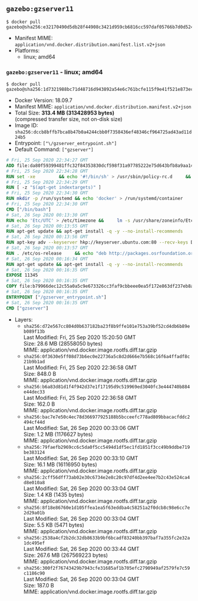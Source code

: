 ## `gazebo:gzserver11`

```console
$ docker pull gazebo@sha256:e32170490d5db28f44908c3421d959cb6816cc597daf05766b7d0d524005ef7c
```

-	Manifest MIME: `application/vnd.docker.distribution.manifest.list.v2+json`
-	Platforms:
	-	linux; amd64

### `gazebo:gzserver11` - linux; amd64

```console
$ docker pull gazebo@sha256:1d7321988bc71d48716d943892a54e6c761bcfe115f9e41f521e873ec9121079
```

-	Docker Version: 18.09.7
-	Manifest MIME: `application/vnd.docker.distribution.manifest.v2+json`
-	Total Size: **313.4 MB (313428953 bytes)**  
	(compressed transfer size, not on-disk size)
-	Image ID: `sha256:dccb8bffb7bca8b47b0a4244cbb0f7358436ef48346cf964725ad43ad11d24b5`
-	Entrypoint: `["\/gzserver_entrypoint.sh"]`
-	Default Command: `["gzserver"]`

```dockerfile
# Fri, 25 Sep 2020 22:34:27 GMT
ADD file:da80f59399481ffc32f84353830dcf598f31a97785222e75d643bfb8a9aa14e7 in / 
# Fri, 25 Sep 2020 22:34:28 GMT
RUN set -xe 		&& echo '#!/bin/sh' > /usr/sbin/policy-rc.d 	&& echo 'exit 101' >> /usr/sbin/policy-rc.d 	&& chmod +x /usr/sbin/policy-rc.d 		&& dpkg-divert --local --rename --add /sbin/initctl 	&& cp -a /usr/sbin/policy-rc.d /sbin/initctl 	&& sed -i 's/^exit.*/exit 0/' /sbin/initctl 		&& echo 'force-unsafe-io' > /etc/dpkg/dpkg.cfg.d/docker-apt-speedup 		&& echo 'DPkg::Post-Invoke { "rm -f /var/cache/apt/archives/*.deb /var/cache/apt/archives/partial/*.deb /var/cache/apt/*.bin || true"; };' > /etc/apt/apt.conf.d/docker-clean 	&& echo 'APT::Update::Post-Invoke { "rm -f /var/cache/apt/archives/*.deb /var/cache/apt/archives/partial/*.deb /var/cache/apt/*.bin || true"; };' >> /etc/apt/apt.conf.d/docker-clean 	&& echo 'Dir::Cache::pkgcache ""; Dir::Cache::srcpkgcache "";' >> /etc/apt/apt.conf.d/docker-clean 		&& echo 'Acquire::Languages "none";' > /etc/apt/apt.conf.d/docker-no-languages 		&& echo 'Acquire::GzipIndexes "true"; Acquire::CompressionTypes::Order:: "gz";' > /etc/apt/apt.conf.d/docker-gzip-indexes 		&& echo 'Apt::AutoRemove::SuggestsImportant "false";' > /etc/apt/apt.conf.d/docker-autoremove-suggests
# Fri, 25 Sep 2020 22:34:29 GMT
RUN [ -z "$(apt-get indextargets)" ]
# Fri, 25 Sep 2020 22:34:30 GMT
RUN mkdir -p /run/systemd && echo 'docker' > /run/systemd/container
# Fri, 25 Sep 2020 22:34:30 GMT
CMD ["/bin/bash"]
# Sat, 26 Sep 2020 00:13:30 GMT
RUN echo 'Etc/UTC' > /etc/timezone &&     ln -s /usr/share/zoneinfo/Etc/UTC /etc/localtime &&     apt-get update &&     apt-get install -q -y --no-install-recommends tzdata &&     rm -rf /var/lib/apt/lists/*
# Sat, 26 Sep 2020 00:13:55 GMT
RUN apt-get update && apt-get install -q -y --no-install-recommends     dirmngr     gnupg2     lsb-release     && rm -rf /var/lib/apt/lists/*
# Sat, 26 Sep 2020 00:13:56 GMT
RUN apt-key adv --keyserver hkp://keyserver.ubuntu.com:80 --recv-keys D2486D2DD83DB69272AFE98867170598AF249743
# Sat, 26 Sep 2020 00:13:57 GMT
RUN . /etc/os-release     && echo "deb http://packages.osrfoundation.org/gazebo/$ID-stable `lsb_release -sc` main" > /etc/apt/sources.list.d/gazebo-latest.list
# Sat, 26 Sep 2020 00:16:34 GMT
RUN apt-get update && apt-get install -q -y --no-install-recommends     gazebo11=11.1.0-1*     && rm -rf /var/lib/apt/lists/*
# Sat, 26 Sep 2020 00:16:35 GMT
EXPOSE 11345
# Sat, 26 Sep 2020 00:16:35 GMT
COPY file:b79966dec12c55a0a5c9e673326cc3faf9cbbeee0ea5f172e863df237eb8a601 in / 
# Sat, 26 Sep 2020 00:16:35 GMT
ENTRYPOINT ["/gzserver_entrypoint.sh"]
# Sat, 26 Sep 2020 00:16:35 GMT
CMD ["gzserver"]
```

-	Layers:
	-	`sha256:d72e567cc804d0b637182ba23f8b9ffe101e753a39bf52cd4db6b89eb089f13b`  
		Last Modified: Fri, 25 Sep 2020 15:20:50 GMT  
		Size: 28.6 MB (28558050 bytes)  
		MIME: application/vnd.docker.image.rootfs.diff.tar.gzip
	-	`sha256:0f3630e5ff08d73b6ec0e22736a5c8d2d666e7b568c16f6a4ffadf8c21b9b1ad`  
		Last Modified: Fri, 25 Sep 2020 22:36:58 GMT  
		Size: 848.0 B  
		MIME: application/vnd.docker.image.rootfs.diff.tar.gzip
	-	`sha256:b6a83d81d1f4f942d37e1f17195d9c519969ed3040fc3e444740b884e44dec33`  
		Last Modified: Fri, 25 Sep 2020 22:36:58 GMT  
		Size: 162.0 B  
		MIME: application/vnd.docker.image.rootfs.diff.tar.gzip
	-	`sha256:bac7e7e50c4ec78d366977925188b5bcceefc778ad809bbacacfddc2494cf44d`  
		Last Modified: Sat, 26 Sep 2020 00:33:06 GMT  
		Size: 1.2 MB (1176627 bytes)  
		MIME: application/vnd.docker.image.rootfs.diff.tar.gzip
	-	`sha256:79faefb2969cc6c5da0f5cc5494d1df5ec1fd1851f3cc49b9ddbe719be383124`  
		Last Modified: Sat, 26 Sep 2020 00:33:10 GMT  
		Size: 16.1 MB (16116950 bytes)  
		MIME: application/vnd.docker.image.rootfs.diff.tar.gzip
	-	`sha256:2cff56dff73ab02e30c6734e2e8c20c97df4d2ee4ee7b2c43e524ca4d8e010a8`  
		Last Modified: Sat, 26 Sep 2020 00:33:04 GMT  
		Size: 1.4 KB (1435 bytes)  
		MIME: application/vnd.docker.image.rootfs.diff.tar.gzip
	-	`sha256:8f18e86760e1d105ffea1ea5f63eddba4c58251a2f0dcb8c98e6cc7e2d29a01b`  
		Last Modified: Sat, 26 Sep 2020 00:33:04 GMT  
		Size: 5.5 KB (5471 bytes)  
		MIME: application/vnd.docker.image.rootfs.diff.tar.gzip
	-	`sha256:2538a4cf2b2dc32db8633b9bf6bcadf83240bb397baf7a355fc2e32a1dc495ef`  
		Last Modified: Sat, 26 Sep 2020 00:33:44 GMT  
		Size: 267.6 MB (267569223 bytes)  
		MIME: application/vnd.docker.image.rootfs.diff.tar.gzip
	-	`sha256:300f2f76743429b7943cfe31685af1b705efc2790949af2579fe7c59c1186c90`  
		Last Modified: Sat, 26 Sep 2020 00:33:04 GMT  
		Size: 187.0 B  
		MIME: application/vnd.docker.image.rootfs.diff.tar.gzip
